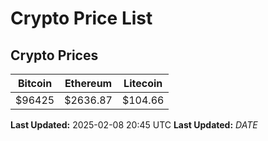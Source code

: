 # Crypto Price List

## Crypto Prices
| Bitcoin | Ethereum | Litecoin |
| ------- | -------- | -------- |
| $96425 | $2636.87 | $104.66 |
**Last Updated:** 2025-02-08 20:45 UTC
**Last Updated:** $DATE$
